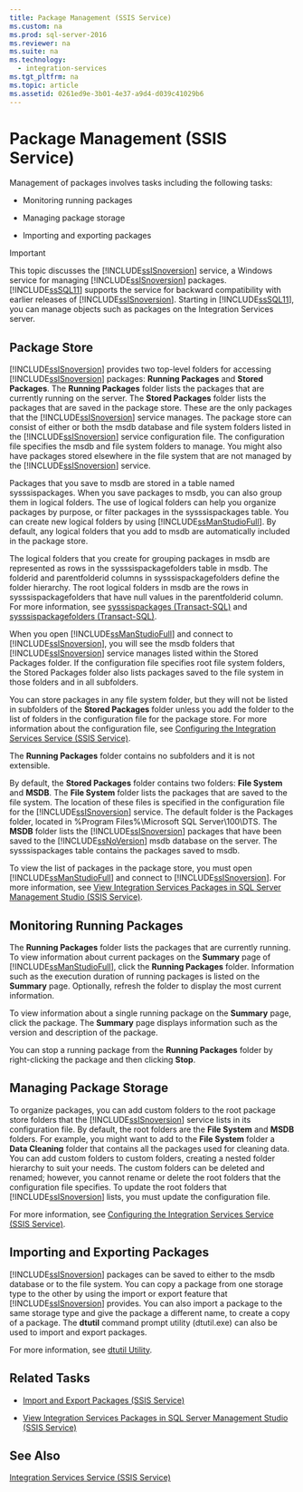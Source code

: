 ```yaml
---
title: Package Management (SSIS Service)
ms.custom: na
ms.prod: sql-server-2016
ms.reviewer: na
ms.suite: na
ms.technology: 
  - integration-services
ms.tgt_pltfrm: na
ms.topic: article
ms.assetid: 0261ed9e-3b01-4e37-a9d4-d039c41029b6
---
```

# Package Management (SSIS Service)
  Management of packages involves tasks including the following tasks:  
  
-   Monitoring running packages  
  
-   Managing package storage  
  
-   Importing and exporting packages  
  
> [!IMPORTANT]  
>  This topic discusses the [!INCLUDE[ssISnoversion](../../Token/Other/ssISnoversion_md.md)] service, a Windows service for managing [!INCLUDE[ssISnoversion](../../Token/Other/ssISnoversion_md.md)] packages. [!INCLUDE[ssSQL11](../../Token/Other/ssSQL11_md.md)] supports the service for backward compatibility with earlier releases of [!INCLUDE[ssISnoversion](../../Token/Other/ssISnoversion_md.md)]. Starting in [!INCLUDE[ssSQL11](../../Token/Other/ssSQL11_md.md)], you can manage objects such as packages on the Integration Services server.  
  
## Package Store  
 [!INCLUDE[ssISnoversion](../../Token/Other/ssISnoversion_md.md)] provides two top\-level folders for accessing [!INCLUDE[ssISnoversion](../../Token/Other/ssISnoversion_md.md)] packages: **Running Packages** and **Stored Packages**. The **Running Packages** folder lists the packages that are currently running on the server. The **Stored Packages** folder lists the packages that are saved in the package store. These are the only packages that the [!INCLUDE[ssISnoversion](../../Token/Other/ssISnoversion_md.md)] service manages. The package store can consist of either or both the msdb database and file system folders listed in the [!INCLUDE[ssISnoversion](../../Token/Other/ssISnoversion_md.md)] service configuration file. The configuration file specifies the msdb and file system folders to manage. You might also have packages stored elsewhere in the file system that are not managed by the [!INCLUDE[ssISnoversion](../../Token/Other/ssISnoversion_md.md)] service.  
  
 Packages that you save to msdb are stored in a table named sysssispackages. When you save packages to msdb, you can also group them in logical folders. The use of logical folders can help you organize packages by purpose, or filter packages in the sysssispackages table. You can create new logical folders by using [!INCLUDE[ssManStudioFull](../../Token/Other/ssManStudioFull_md.md)]. By default, any logical folders that you add to msdb are automatically included in the package store.  
  
 The logical folders that you create for grouping packages in msdb are represented as rows in the sysssispackagefolders table in msdb. The folderid and parentfolderid columns in sysssispackagefolders define the folder hierarchy. The root logical folders in msdb are the rows in sysssispackagefolders that have null values in the parentfolderid column. For more information, see [sysssispackages &#40;Transact-SQL&#41;](../Topic/sysssispackages%20\(Transact-SQL\).md) and [sysssispackagefolders &#40;Transact-SQL&#41;](../Topic/sysssispackagefolders%20\(Transact-SQL\).md).  
  
 When you open [!INCLUDE[ssManStudioFull](../../Token/Other/ssManStudioFull_md.md)] and connect to [!INCLUDE[ssISnoversion](../../Token/Other/ssISnoversion_md.md)], you will see the msdb folders that [!INCLUDE[ssISnoversion](../../Token/Other/ssISnoversion_md.md)] service manages listed within the Stored Packages folder. If the configuration file specifies root file system folders, the Stored Packages folder also lists packages saved to the file system in those folders and in all subfolders.  
  
 You can store packages in any file system folder, but they will not be listed in subfolders of the **Stored Packages** folder unless you add the folder to the list of folders in the configuration file for the package store. For more information about the configuration file, see [Configuring the Integration Services Service &#40;SSIS Service&#41;](../../Topics/TopicNameNotContainA/Configuring-the-Integration-Services-Service--SSIS-Service-.md).  
  
 The **Running Packages** folder contains no subfolders and it is not extensible.  
  
 By default, the **Stored Packages** folder contains two folders: **File System** and **MSDB**. The **File System** folder lists the packages that are saved to the file system. The location of these files is specified in the configuration file for the [!INCLUDE[ssISnoversion](../../Token/Other/ssISnoversion_md.md)] service. The default folder is the Packages folder, located in %Program Files%\\Microsoft SQL Server\\100\\DTS. The **MSDB** folder lists the [!INCLUDE[ssISnoversion](../../Token/Other/ssISnoversion_md.md)] packages that have been saved to the [!INCLUDE[ssNoVersion](../../Token/Other/ssNoVersion_md.md)] msdb database on the server. The sysssispackages table contains the packages saved to msdb.  
  
 To view the list of packages in the package store, you must open [!INCLUDE[ssManStudioFull](../../Token/Other/ssManStudioFull_md.md)] and connect to [!INCLUDE[ssISnoversion](../../Token/Other/ssISnoversion_md.md)]. For more information, see [View Integration Services Packages in SQL Server Management Studio &#40;SSIS Service&#41;](../../Topics/TopicNameNotContainA/View-Integration-Services-Packages-in-SQL-Server-Management-Studio--SSIS-Service-.md).  
  
## Monitoring Running Packages  
 The **Running Packages** folder lists the packages that are currently running. To view information about current packages on the **Summary** page of [!INCLUDE[ssManStudioFull](../../Token/Other/ssManStudioFull_md.md)], click the **Running Packages** folder. Information such as the execution duration of running packages is listed on the **Summary** page. Optionally, refresh the folder to display the most current information.  
  
 To view information about a single running package on the **Summary** page, click the package. The **Summary** page displays information such as the version and description of the package.  
  
 You can stop a running package from the **Running Packages** folder by right\-clicking the package and then clicking **Stop**.  
  
## Managing Package Storage  
 To organize packages, you can add custom folders to the root package store folders that the [!INCLUDE[ssISnoversion](../../Token/Other/ssISnoversion_md.md)] service lists in its configuration file. By default, the root folders are the **File System** and **MSDB** folders. For example, you might want to add to the **File System** folder a **Data Cleaning** folder that contains all the packages used for cleaning data. You can add custom folders to custom folders, creating a nested folder hierarchy to suit your needs. The custom folders can be deleted and renamed; however, you cannot rename or delete the root folders that the configuration file specifies. To update the root folders that [!INCLUDE[ssISnoversion](../../Token/Other/ssISnoversion_md.md)] lists, you must update the configuration file.  
  
 For more information, see [Configuring the Integration Services Service &#40;SSIS Service&#41;](../../Topics/TopicNameNotContainA/Configuring-the-Integration-Services-Service--SSIS-Service-.md).  
  
## Importing and Exporting Packages  
 [!INCLUDE[ssISnoversion](../../Token/Other/ssISnoversion_md.md)] packages can be saved to either to the msdb database or to the file system. You can copy a package from one storage type to the other by using the import or export feature that [!INCLUDE[ssISnoversion](../../Token/Other/ssISnoversion_md.md)] provides. You can also import a package to the same storage type and give the package a different name, to create a copy of a package. The **dtutil** command prompt utility \(dtutil.exe\) can also be used to import and export packages.  
  
 For more information, see [dtutil Utility](../../Topics/TopicNameNotContainA/dtutil-Utility.md).  
  
## Related Tasks  
  
-   [Import and Export Packages &#40;SSIS Service&#41;](../../Topics/TopicNameNotContainA/Import-and-Export-Packages--SSIS-Service-.md)  
  
-   [View Integration Services Packages in SQL Server Management Studio &#40;SSIS Service&#41;](../../Topics/TopicNameNotContainA/View-Integration-Services-Packages-in-SQL-Server-Management-Studio--SSIS-Service-.md)  
  
## See Also  
 [Integration Services Service &#40;SSIS Service&#41;](../../Topics/TopicNameNotContainA/Integration-Services-Service--SSIS-Service-.md)  
  
  